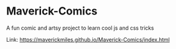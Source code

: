 # Maverick-Comics
A fun comic and artsy project to learn cool js and css tricks

Link: https://maverickmiles.github.io/Maverick-Comics/index.html
